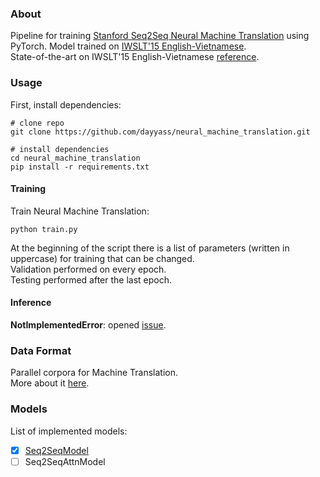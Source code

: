 ### About
Pipeline for training [Stanford Seq2Seq Neural Machine Translation](https://paperswithcode.com/paper/stanford-neural-machine-translation-systems) using PyTorch.
Model trained on [IWSLT'15 English-Vietnamese](https://nlp.stanford.edu/projects/nmt/).<br/>
State-of-the-art on IWSLT'15 English-Vietnamese [reference](https://paperswithcode.com/sota/machine-translation-on-iwslt2015-english-1).

### Usage
First, install dependencies:
```
# clone repo   
git clone https://github.com/dayyass/neural_machine_translation.git

# install dependencies   
cd neural_machine_translation
pip install -r requirements.txt
```

#### Training
Train Neural Machine Translation:
```
python train.py
```

At the beginning of the script there is a list of parameters (written in uppercase) for training that can be changed.<br/>
Validation performed on every epoch.<br/>
Testing performed after the last epoch.<br/>

#### Inference
**NotImplementedError**: opened [issue](https://github.com/dayyass/neural_machine_translation/issues/3).

### Data Format
Parallel corpora for Machine Translation.<br/>
More about it [here](data/README.md).

### Models
List of implemented models:
- [x] [Seq2SeqModel](https://github.com/dayyass/neural_machine_translation/blob/d2cdb4fdb7629ba9cec42e6f7e87915aff682f19/network.py#L91)
- [ ] Seq2SeqAttnModel
